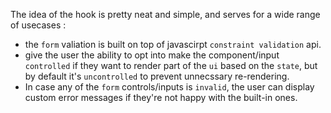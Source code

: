 The idea of the hook is pretty neat and simple, and serves for a wide range of usecases :

- the `form` valiation is built on top of javascirpt `constraint validation` api.
- give the user the ability to opt into make the component/input `controlled` if they want to render part of the `ui` based on the `state`, but by default it's `uncontrolled` to prevent unnecssary re-rendering.
- In case any of the `form` controls/inputs is `invalid`, the user can display custom error messages if they're not happy with the built-in ones.

